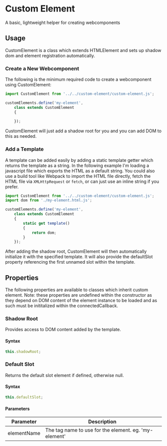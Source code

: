 # Custom Element
A basic, lightweight helper for creating webcomponents

## Usage
CustomElement is a class which extends HTMLElement and sets up shadow dom and element registration automatically.

### Create a New Webcomponent
The following is the minimum required code to create a webcomponent using CustomElement:

```js
import CustomElement from '../../custom-element/custom-element.js';

customElements.define('my-element',
    class extends CustomElement
    {
    
    });
```

CustomElement will just add a shadow root for you and you can add DOM to this as needed. 

### Add a Template
A template can be added easily by adding a static template getter which returns the template as a string. In the following example I'm loading a javascript file which exports the HTML as a default string. You could also use a build tool like Webpack to import the HTML file directly, fetch the HTML file via `XMLHttpRequest` or `fetch`, or can just use an inline string if you prefer.

```js
import CustomElement from '../../custom-element/custom-element.js';
import dom from './my-element.html.js';

customElements.define('my-element',
    class extends CustomElement
    {
    	static get template()
    	{
    		return dom;
    	}
    });
```

After adding the shadow root, CustomElement will then automatically initialize it with the specified template. It will also provide the defaultSlot property referencing the first unnamed slot within the template.

## Properties
The following properties are available to classes which inherit custom element. Note: these properties are undefined within the constructor as they depend on DOM content of the element instance to be loaded and as such must be inititalized within the connectedCallback.

### Shadow Root
Provides access to DOM content added by the template.

#### Syntax
```js
this.shadowRoot;
```

### Default Slot
Returns the default slot element if defined, otherwise null.

#### Syntax
```js
this.defaultSlot;
```

#### Parameters
Parameter | Description
--- | ---
elementName | The tag name to use for the element. eg. 'my-element'
